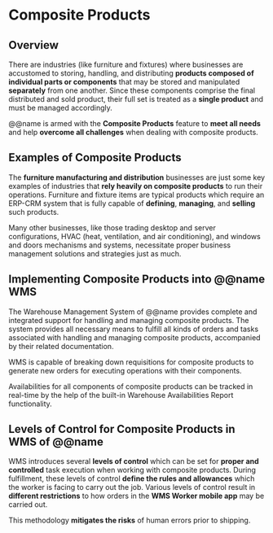 # Composite Products

## Overview

There are industries (like furniture and fixtures) where businesses are accustomed to storing, handling, and distributing **products composed of individual parts or components** that may be stored and manipulated **separately** from one another. 
Since these components comprise the final distributed and sold product, their full set is treated as a **single product** and must be managed accordingly.  

@@name is armed with the **Composite Products** feature to **meet all needs** and help **overcome all challenges** when dealing with composite products.  

## Examples of Composite Products

The **furniture manufacturing and distribution** businesses are just some key examples of industries that **rely heavily on composite products** to run their operations. 
Furniture and fixture items are typical products which require an ERP-CRM system that is fully capable of **defining**, **managing**, and **selling** such products. 

Many other businesses, like those trading desktop and server configurations, HVAC (heat, ventilation, and air conditioning), and windows and doors mechanisms and systems, necessitate proper business management solutions and strategies just as much.  

## Implementing Composite Products into @@name WMS

The Warehouse Management System of @@name provides complete and integrated support for handling and managing composite products. 
The system provides all necessary means to fulfill all kinds of orders and tasks associated with handling and managing composite products, accompanied by their related documentation.  

WMS is capable of breaking down requisitions for composite products to generate new orders for executing operations with their components.  

Availabilities for all components of composite products can be tracked in real-time by the help of the built-in Warehouse Availabilities Report functionality.  

## Levels of Control for Composite Products in WMS of @@name

WMS introduces several **levels of control** which can be set for **proper and controlled** task execution when working with composite products. 
During fulfillment, these levels of control **define the rules and allowances** which the worker is facing to carry out the job. 
Various levels of control result in **different restrictions** to how orders in the **WMS Worker mobile app** may be carried out.  

This methodology **mitigates the risks** of human errors prior to shipping.  

